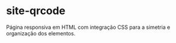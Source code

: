 # site-qrcode
Página responsiva em HTML com integração CSS para a simetria e organização dos elementos.
